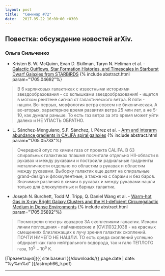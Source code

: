 ```yaml
---
layout: post
title:  "Семинар #72"
date:   2017-05-22 16:00:00 +0300
---
```

## Повестка: обсуждение новостей arXiv.

### Ольга Сильченко

- Kristen B. W. McQuinn, Evan D. Skillman, Taryn N. Heliman et al. - [Galactic Outflows, Star Formation Histories, and Timescales in Starburst Dwarf Galaxies from STARBIRDS](https://arxiv.org/abs/1705.04692) {% include abstract.html param="1705.04692"%}

> В 6 карликовых галактиках с известными историями звездообразования - со вспышками звездообразования! - ищется в мягком рентгене сигнал от галактического ветра. В пяти - нашли. Во-первых, морфология ветра совсем не биконическая. А во-вторых, характерное время развития ветра 25 млн лет, а не 5-10, как думали раньше. То есть газ ветра за это время может уйти далеко и НЕ УПАСТЬ ОБРАТНО.

- L. Sánchez-Menguiano, S.F. Sánchez, I. Pérez et al. - [Arm and interarm abundance gradients in CALIFA spiral galaxies](https://arxiv.org/abs/1705.05733) {% include abstract.html param="1705.05733"%}

> Очередной опус по химии газа от проекта CALIFA. В 63 спиральных галактиках плашмя посчитали отдельно HII-области в рукавах и между рукавами и построили радиальные градиенты металличности отдельно по областям в рукавах и областям между рукавами. Выборку галактик еще делят на спиральные grand-design и флоккулентные, а также на с барами и без баров. Значимые различия в химии в рукавах и между рукавами нашли только для флоккулентных и барных галактик.

- Joseph N. Burchett, Todd M. Tripp, Q. Daniel Wang et al. - [Warm-hot Gas in X-ray Bright Galaxy Clusters and the H I-deficient Circumgalactic Medium in Dense Environments](https://arxiv.org/abs/1705.05892) {% include abstract.html param="1705.05892"%}

> Посмотрели спектры квазаров ЗА скоплениями галактик. Искали линии поглощения - лаймановские и [OVI]1032,1038 - на красных смещениях близлежащих к лучу зрения галактик скоплений. ПОЧТИ НИЧЕГО НЕ НАШЛИ. ТО есть среда скоплений успешно обдирает как  гало нейтрального водорода, так и гало ТЕПЛОГО газа, $10^5-10^6$ K.

[Презентация]({{ site.baseurl  }}/downloads/{{ page.date | date: "%y%m%d" }}/astroph66_lr.pdf)

***



